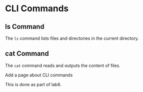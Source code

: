 # CLI Commands

## ls Command

The `ls` command lists files and directories in the current directory.

## cat Command

The `cat` command reads and outputs the content of files.

Add a page about CLI commands

This is done as part of lab6.